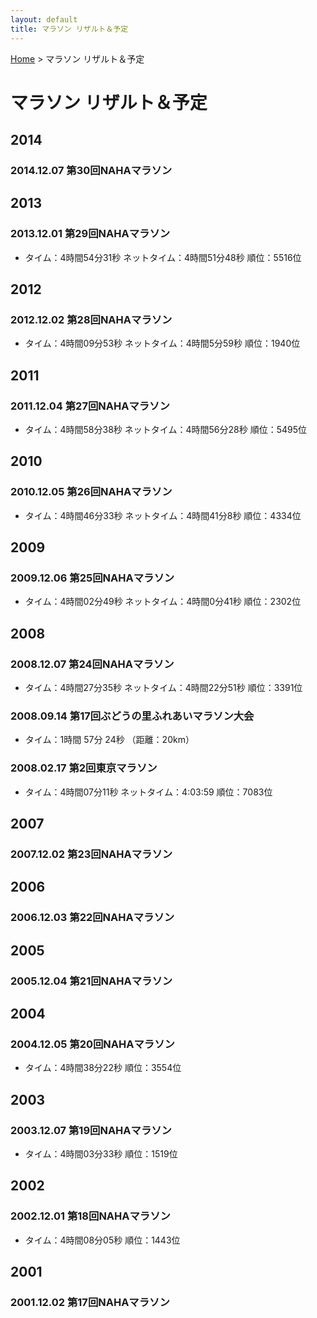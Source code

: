 ```yaml
---
layout: default
title: マラソン リザルト＆予定
---
```


[Home](/) &gt; マラソン リザルト＆予定

# マラソン リザルト＆予定


## 2014

### 2014.12.07 第30回NAHAマラソン

## 2013

### 2013.12.01 第29回NAHAマラソン

- タイム：4時間54分31秒 ネットタイム：4時間51分48秒 順位：5516位

## 2012

### 2012.12.02 第28回NAHAマラソン

- タイム：4時間09分53秒 ネットタイム：4時間5分59秒 順位：1940位

## 2011

### 2011.12.04 第27回NAHAマラソン

- タイム：4時間58分38秒 ネットタイム：4時間56分28秒	順位：5495位

## 2010

### 2010.12.05 第26回NAHAマラソン

- タイム：4時間46分33秒 ネットタイム：4時間41分8秒 順位：4334位

## 2009

### 2009.12.06 第25回NAHAマラソン

- タイム：4時間02分49秒 ネットタイム：4時間0分41秒 順位：2302位

## 2008

### 2008.12.07 第24回NAHAマラソン

- タイム：4時間27分35秒 ネットタイム：4時間22分51秒 順位：3391位

### 2008.09.14 第17回ぶどうの里ふれあいマラソン大会

- タイム：1時間 57分 24秒 （距離：20km）

### 2008.02.17 第2回東京マラソン

- タイム：4時間07分11秒 ネットタイム：4:03:59 順位：7083位

## 2007

### 2007.12.02 第23回NAHAマラソン

## 2006

### 2006.12.03 第22回NAHAマラソン

## 2005

### 2005.12.04 第21回NAHAマラソン

## 2004

### 2004.12.05 第20回NAHAマラソン

- タイム：4時間38分22秒 順位：3554位

## 2003

### 2003.12.07 第19回NAHAマラソン

- タイム：4時間03分33秒 順位：1519位

## 2002

### 2002.12.01 第18回NAHAマラソン

- タイム：4時間08分05秒 順位：1443位

## 2001

### 2001.12.02 第17回NAHAマラソン

